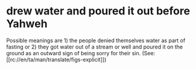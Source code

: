 # drew water and poured it out before Yahweh

Possible meanings are 1) the people denied themselves water as part of fasting or 2) they got water out of a stream or well and poured it on the ground as an outward sign of being sorry for their sin. (See: [[rc://en/ta/man/translate/figs-explicit]])


